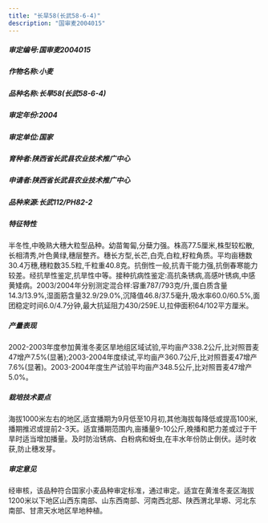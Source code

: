 ```yaml
---
title: "长旱58(长武58-6-4)"
description: "国审麦2004015"
---
```

##### 审定编号:国审麦2004015

##### 作物名称:小麦

##### 品种名称:长旱58(长武58-6-4)

##### 审定年份:2004

##### 审定单位:国家

##### 育种者:陕西省长武县农业技术推广中心

##### 申请者:陕西省长武县农业技术推广中心

##### 品种来源:长武112/PH82-2

##### 特征特性
半冬性,中晚熟大穗大粒型品种。幼苗匍匐,分蘖力强。株高77.5厘米,株型较松散,长相清秀,叶色黄绿,穗层整齐。穗长方型,长芒,白壳,白粒,籽粒角质。平均亩穗数30.4万穗,穗粒数35.5粒,千粒重40.8克。抗倒性一般,抗青干能力强,抗倒春寒能力较差。经抗旱性鉴定,抗旱性中等。接种抗病性鉴定:高抗条锈病,高感叶锈病,中感黄矮病。2003/2004年分别测定混合样:容重787/793克/升,蛋白质含量14.3/13.9%,湿面筋含量32.9/29.0%,沉降值46.8/37.5毫升,吸水率60.0/60.5%,面团稳定时间6.0/4.7分钟,最大抗延阻力430/259E.U,拉伸面积64/102平方厘米。

##### 产量表现
2002-2003年度参加黄淮冬麦区旱地组区域试验,平均亩产338.2公斤,比对照晋麦47增产7.5%(显著);2003-2004年度续试,平均亩产360.7公斤,比对照晋麦47增产7.6%(显著)。2003-2004年度生产试验平均亩产348.5公斤,比对照晋麦47增产5.0%。

##### 栽培技术要点
海拔1000米左右的地区,适宜播期为9月低至10月初,其他海拔每降低或提高100米,播期推迟或提前2-3天。适宜播期范围内,亩播量9-10公斤,晚播和肥力差或过于干旱时适当增加播量。及时防治锈病、白粉病和蚜虫,在丰水年份防止倒伏。适时收获,防止穗发芽。

##### 审定意见
经审核，该品种符合国家小麦品种审定标准，通过审定。适宜在黄淮冬麦区海拔1200米以下地区山西东南部、山东西南部、河南西北部、陕西渭北旱塬、河北东南部、甘肃天水地区旱地种植。
